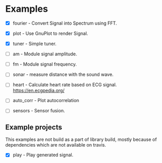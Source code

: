 # Examples

  * [x] fourier - Convert Signal into Spectrum using FFT.
  * [x] plot - Use GnuPlot to render Signal.
  * [x] tuner - Simple tuner.
  * [ ] am - Module signal amplitude.
  * [ ] fm - Module signal frequency.
  * [ ] sonar - measure distance with the sound wave.
  * [ ] heart - Calculate heart rate based on ECG signal. https://en.ecgpedia.org/
  * [ ] auto_corr - Plot autocorrelation
  * [ ] sensors - Sensor fusion.


## Example projects

This examples are not build as a part of library build, mostly because of dependencies which are
not available on travis.

  * [x] play - Play generated signal.
